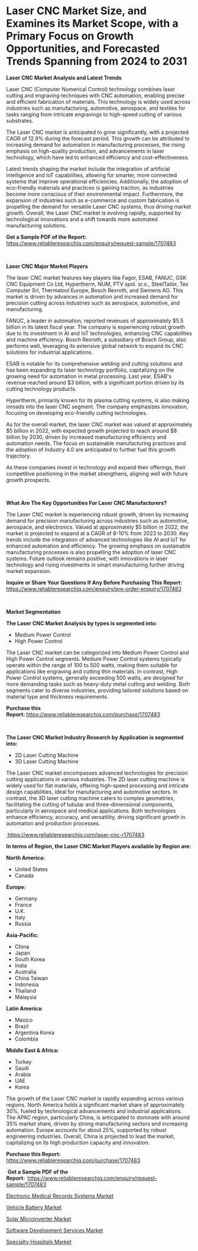 <p><h1>Laser CNC Market Size, and Examines its Market Scope, with a Primary Focus on Growth Opportunities, and Forecasted Trends Spanning from 2024 to 2031</h1></p><p><strong>Laser CNC Market Analysis and Latest Trends</strong></p>
<p><p>Laser CNC (Computer Numerical Control) technology combines laser cutting and engraving techniques with CNC automation, enabling precise and efficient fabrication of materials. This technology is widely used across industries such as manufacturing, automotive, aerospace, and textiles for tasks ranging from intricate engravings to high-speed cutting of various substrates.</p><p>The Laser CNC market is anticipated to grow significantly, with a projected CAGR of 12.9% during the forecast period. This growth can be attributed to increasing demand for automation in manufacturing processes, the rising emphasis on high-quality production, and advancements in laser technology, which have led to enhanced efficiency and cost-effectiveness. </p><p>Latest trends shaping the market include the integration of artificial intelligence and IoT capabilities, allowing for smarter, more connected systems that improve operational efficiencies. Additionally, the adoption of eco-friendly materials and practices is gaining traction, as industries become more conscious of their environmental impact. Furthermore, the expansion of industries such as e-commerce and custom fabrication is propelling the demand for versatile Laser CNC systems, thus driving market growth. Overall, the Laser CNC market is evolving rapidly, supported by technological innovations and a shift towards more automated manufacturing solutions.</p></p>
<p><strong>Get a Sample PDF of the Report:&nbsp;</strong> <a href="https://www.reliableresearchiq.com/enquiry/request-sample/1707483?utm_campaign=1138&utm_medium=2&utm_source=Github&utm_content=ia&utm_term=07102024&utm_id=laser-cnc">https://www.reliableresearchiq.com/enquiry/request-sample/1707483</a></p>
<p>&nbsp;</p>
<p><strong>Laser CNC Major Market Players</strong></p>
<p><p>The laser CNC market features key players like Fagor, ESAB, FANUC, GSK CNC Equipment Co Ltd, Hypertherm, NUM, PTV spol. sr.o., SteelTailor, Tex Computer Srl, Thermatool Europe, Bosch Rexroth, and Siemens AG. This market is driven by advances in automation and increased demand for precision cutting across industries such as aerospace, automotive, and manufacturing.</p><p>FANUC, a leader in automation, reported revenues of approximately $5.5 billion in its latest fiscal year. The company is experiencing robust growth due to its investment in AI and IoT technologies, enhancing CNC capabilities and machine efficiency. Bosch Rexroth, a subsidiary of Bosch Group, also performs well, leveraging its extensive global network to expand its CNC solutions for industrial applications. </p><p>ESAB is notable for its comprehensive welding and cutting solutions and has been expanding its laser technology portfolio, capitalizing on the growing need for automation in metal processing. Last year, ESAB's revenue reached around $3 billion, with a significant portion driven by its cutting technology products. </p><p>Hypertherm, primarily known for its plasma cutting systems, is also making inroads into the laser CNC segment. The company emphasizes innovation, focusing on developing eco-friendly cutting technologies. </p><p>As for the overall market, the laser CNC market was valued at approximately $5 billion in 2022, with expected growth projected to reach around $8 billion by 2030, driven by increased manufacturing efficiency and automation needs. The focus on sustainable manufacturing practices and the adoption of Industry 4.0 are anticipated to further fuel this growth trajectory. </p><p>As these companies invest in technology and expand their offerings, their competitive positioning in the market strengthens, aligning well with future growth prospects.</p></p>
<p>&nbsp;</p>
<p><strong>What Are The Key Opportunities For Laser CNC Manufacturers?</strong></p>
<p><p>The Laser CNC market is experiencing robust growth, driven by increasing demand for precision manufacturing across industries such as automotive, aerospace, and electronics. Valued at approximately $5 billion in 2022, the market is projected to expand at a CAGR of 8-10% from 2023 to 2030. Key trends include the integration of advanced technologies like AI and IoT for enhanced automation and efficiency. The growing emphasis on sustainable manufacturing processes is also propelling the adoption of laser CNC systems. Future outlook remains positive, with innovations in laser technology and rising investments in smart manufacturing further driving market expansion.</p></p>
<p><strong>Inquire or Share Your Questions If Any Before Purchasing This Report:</strong> <a href="https://www.reliableresearchiq.com/enquiry/pre-order-enquiry/1707483?utm_campaign=1138&utm_medium=2&utm_source=Github&utm_content=ia&utm_term=07102024&utm_id=laser-cnc">https://www.reliableresearchiq.com/enquiry/pre-order-enquiry/1707483</a></p>
<p>&nbsp;</p>
<p><strong>Market Segmentation</strong></p>
<p><strong>The Laser CNC Market Analysis by types is segmented into:</strong></p>
<p><ul><li>Medium Power Control</li><li>High Power Control</li></ul></p>
<p><p>The Laser CNC market can be categorized into Medium Power Control and High Power Control segments. Medium Power Control systems typically operate within the range of 100 to 500 watts, making them suitable for applications like engraving and cutting thin materials. In contrast, High Power Control systems, generally exceeding 500 watts, are designed for more demanding tasks such as heavy-duty metal cutting and welding. Both segments cater to diverse industries, providing tailored solutions based on material type and thickness requirements.</p></p>
<p><strong>Purchase this Report:&nbsp;</strong><a href="https://www.reliableresearchiq.com/purchase/1707483?utm_campaign=1138&utm_medium=2&utm_source=Github&utm_content=ia&utm_term=07102024&utm_id=laser-cnc">https://www.reliableresearchiq.com/purchase/1707483</a></p>
<p>&nbsp;</p>
<p><strong>The Laser CNC Market Industry Research by Application is segmented into:</strong></p>
<p><ul><li>2D Laser Cutting Machine</li><li>3D Laser Cutting Machine</li></ul></p>
<p><p>The Laser CNC market encompasses advanced technologies for precision cutting applications in various industries. The 2D laser cutting machine is widely used for flat materials, offering high-speed processing and intricate design capabilities, ideal for manufacturing and automotive sectors. In contrast, the 3D laser cutting machine caters to complex geometries, facilitating the cutting of tubular and three-dimensional components, particularly in aerospace and medical applications. Both technologies enhance efficiency, accuracy, and versatility, driving significant growth in automation and production processes.</p></p>
<p><a href="https://www.reliableresearchiq.com/laser-cnc-r1707483?utm_campaign=1138&utm_medium=2&utm_source=Github&utm_content=ia&utm_term=07102024&utm_id=laser-cnc">&nbsp;https://www.reliableresearchiq.com/laser-cnc-r1707483</a></p>
<p><strong>In terms of Region, the Laser CNC Market Players available by Region are:</strong></p>
<p>
    <p> <strong> North America: </strong>
        <ul>
            <li>United States</li>
            <li>Canada</li>
        </ul>
        </p> 
    <p> <strong> Europe: </strong>
        <ul>
            <li>Germany</li>
            <li>France</li>
            <li>U.K.</li>
            <li>Italy</li>
            <li>Russia</li>
        </ul>
        </p> 
    <p> <strong> Asia-Pacific: </strong>
        <ul>
            <li>China</li>
            <li>Japan</li>
            <li>South Korea</li>
            <li>India</li>
            <li>Australia</li>
            <li>China Taiwan</li>
            <li>Indonesia</li>
            <li>Thailand</li>
            <li>Malaysia</li>
        </ul>
        </p> 
    <p> <strong> Latin America: </strong>
        <ul>
            <li>Mexico</li>
            <li>Brazil</li>
            <li>Argentina Korea</li>
            <li>Colombia</li>
        </ul>
        </p> 
    <p> <strong> Middle East & Africa: </strong>
        <ul>
            <li>Turkey</li>
            <li>Saudi</li>
            <li>Arabia</li>
            <li>UAE</li>
            <li>Korea</li>
        </ul>
    </p>
    </p>
<p><p>The growth of the Laser CNC market is rapidly expanding across various regions. North America holds a significant market share of approximately 30%, fueled by technological advancements and industrial applications. The APAC region, particularly China, is anticipated to dominate with around 35% market share, driven by strong manufacturing sectors and increasing automation. Europe accounts for about 25%, supported by robust engineering industries. Overall, China is projected to lead the market, capitalizing on its high production capacity and innovation.</p></p>
<p><strong>Purchase this Report: </strong><a href="https://www.reliableresearchiq.com/purchase/1707483?utm_campaign=1138&utm_medium=2&utm_source=Github&utm_content=ia&utm_term=07102024&utm_id=laser-cnc">https://www.reliableresearchiq.com/purchase/1707483</a></p>
<p>&nbsp;<strong>Get a Sample PDF of the Report:&nbsp;&nbsp;</strong><a href="https://www.reliableresearchiq.com/enquiry/request-sample/1707483?utm_campaign=1138&utm_medium=2&utm_source=Github&utm_content=ia&utm_term=07102024&utm_id=laser-cnc">https://www.reliableresearchiq.com/enquiry/request-sample/1707483</a></p>
<p><strong></strong></p>
<p><p><a href="https://www.linkedin.com/pulse/electronic-medical-records-systems-market-global-insights-mcibc?utm_campaign=1138&utm_medium=2&utm_source=Github&utm_content=ia&utm_term=07102024&utm_id=laser-cnc">Electronic Medical Records Systems Market</a></p><p><a href="https://issuu.com/reportprime-2/docs/vehicle-battery-market-size-2030.pp_58f268e7d5a4b8?utm_campaign=1138&utm_medium=2&utm_source=Github&utm_content=ia&utm_term=07102024&utm_id=laser-cnc">Vehicle Battery Market</a></p><p><a href="https://issuu.com/reportprime-2/docs/solar-microinverter-market-size-203_f1935704726eeb?utm_campaign=1138&utm_medium=2&utm_source=Github&utm_content=ia&utm_term=07102024&utm_id=laser-cnc">Solar Microinverter Market</a></p><p><a href="https://www.linkedin.com/pulse/market-dynamics-future-trends-global-software-development-services-hbpsc?utm_campaign=1138&utm_medium=2&utm_source=Github&utm_content=ia&utm_term=07102024&utm_id=laser-cnc">Software Development Services Market</a></p><p><a href="https://www.linkedin.com/pulse/specialty-hospitals-market-industry-trends-forecast-period-bvtac?utm_campaign=1138&utm_medium=2&utm_source=Github&utm_content=ia&utm_term=07102024&utm_id=laser-cnc">Specialty Hospitals Market</a></p></p>